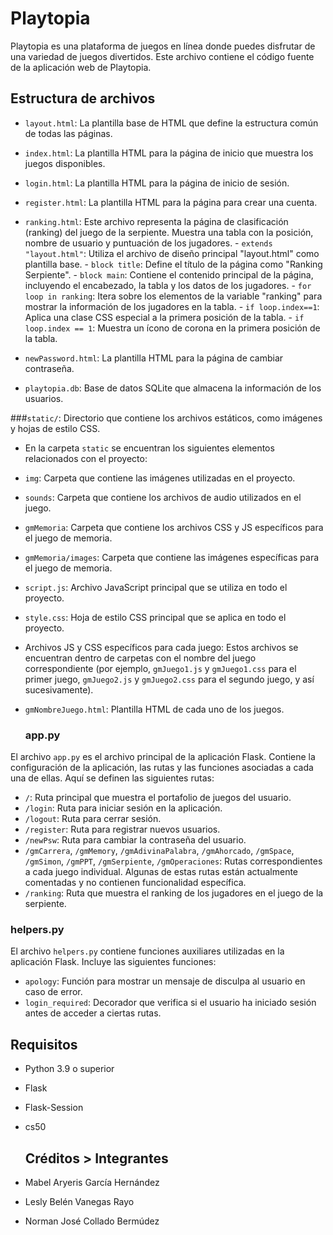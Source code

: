 # Playtopia

Playtopia es una plataforma de juegos en línea donde puedes disfrutar de una variedad de juegos divertidos. Este archivo contiene el código fuente de la aplicación web de Playtopia.

## Estructura de archivos

- `layout.html`: La plantilla base de HTML que define la estructura común de todas las páginas.
- `index.html`: La plantilla HTML para la página de inicio que muestra los juegos disponibles.
- `login.html`: La plantilla HTML para la página de inicio de sesión.
- `register.html`: La plantilla HTML para la página para crear una cuenta.
- `ranking.html`: Este archivo representa la página de clasificación (ranking) del juego de la serpiente. Muestra una tabla con la posición, nombre de usuario y puntuación de los jugadores.
      - `extends "layout.html"`: Utiliza el archivo de diseño principal "layout.html" como plantilla base.
      - `block title`: Define el título de la página como "Ranking Serpiente".
      - `block main`: Contiene el contenido principal de la página, incluyendo el encabezado, la tabla y los datos de los jugadores.
      - `for loop in ranking`: Itera sobre los elementos de la variable "ranking" para mostrar la información de los jugadores en la tabla.
      - `if loop.index==1`: Aplica una clase CSS especial a la primera posición de la tabla.
      - `if loop.index == 1`: Muestra un ícono de corona en la primera posición de la tabla.
  
- `newPassword.html`: La plantilla HTML para la página de cambiar contraseña.

- `playtopia.db`: Base de datos SQLite que almacena la información de los usuarios.

###`static/`: Directorio que contiene los archivos estáticos, como imágenes y hojas de estilo CSS.
- En la carpeta `static` se encuentran los siguientes elementos relacionados con el proyecto:

- `img`: Carpeta que contiene las imágenes utilizadas en el proyecto.
- `sounds`: Carpeta que contiene los archivos de audio utilizados en el juego.
- `gmMemoria`: Carpeta que contiene los archivos CSS y JS específicos para el juego de memoria.
- `gmMemoria/images`: Carpeta que contiene las imágenes específicas para el juego de memoria.
- `script.js`: Archivo JavaScript principal que se utiliza en todo el proyecto.
- `style.css`: Hoja de estilo CSS principal que se aplica en todo el proyecto.
- Archivos JS y CSS específicos para cada juego: Estos archivos se encuentran dentro de carpetas con el nombre del juego correspondiente (por ejemplo, `gmJuego1.js` y `gmJuego1.css` para el primer juego, `gmJuego2.js` y `gmJuego2.css` para el segundo juego, y así sucesivamente).

- `gmNombreJuego.html`: Plantilla HTML de cada uno de los juegos.

  ### app.py
El archivo `app.py` es el archivo principal de la aplicación Flask. Contiene la configuración de la aplicación, las rutas y las funciones asociadas a cada una de ellas. Aquí se definen las siguientes rutas:

- `/`: Ruta principal que muestra el portafolio de juegos del usuario.
- `/login`: Ruta para iniciar sesión en la aplicación.
- `/logout`: Ruta para cerrar sesión.
- `/register`: Ruta para registrar nuevos usuarios.
- `/newPsw`: Ruta para cambiar la contraseña del usuario.
- `/gmCarrera`, `/gmMemory`, `/gmAdivinaPalabra`, `/gmAhorcado`, `/gmSpace`, `/gmSimon`, `/gmPPT`, `/gmSerpiente`, `/gmOperaciones`: Rutas correspondientes a cada juego individual. Algunas de estas rutas están actualmente comentadas y no contienen funcionalidad específica.
- `/ranking`: Ruta que muestra el ranking de los jugadores en el juego de la serpiente.

### helpers.py
El archivo `helpers.py` contiene funciones auxiliares utilizadas en la aplicación Flask. Incluye las siguientes funciones:

- `apology`: Función para mostrar un mensaje de disculpa al usuario en caso de error.
- `login_required`: Decorador que verifica si el usuario ha iniciado sesión antes de acceder a ciertas rutas.


## Requisitos

- Python 3.9 o superior
- Flask
- Flask-Session
- cs50

  ## Créditos > Integrantes

- Mabel Aryeris García Hernández
- Lesly Belén Vanegas Rayo
- Norman José Collado Bermúdez
